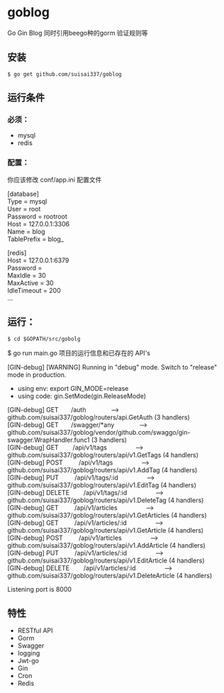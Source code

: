 # goblog
Go Gin Blog 同时引用beego种的gorm 验证规则等

## 安装
`$ go get github.com/suisai337/goblog`

## 运行条件
### 必须：
- mysql
- redis

### 配置：
你应该修改 conf/app.ini 配置文件

[database]  
Type = mysql  
User = root  
Password = rootroot  
Host = 127.0.0.1:3306  
Name = blog  
TablePrefix = blog_  

[redis]  
Host = 127.0.0.1:6379  
Password =  
MaxIdle = 30  
MaxActive = 30  
IdleTimeout = 200  
...  

## 运行：
` $ cd $GOPATH/src/gobolg `

$ go run main.go 
项目的运行信息和已存在的 API's

[GIN-debug] [WARNING] Running in "debug" mode. Switch to "release" mode in production.  
 - using env:	export GIN_MODE=release  
 - using code:	gin.SetMode(gin.ReleaseMode)  

[GIN-debug] GET&emsp;&emsp;/auth&emsp;&emsp;&emsp;&emsp;--> github.com/suisai337/goblog/routers/api.GetAuth (3 handlers)  
[GIN-debug] GET&emsp;&emsp;/swagger/*any&emsp;&emsp;&emsp;&emsp;--> github.com/suisai337/goblog/vendor/github.com/swaggo/gin-swagger.WrapHandler.func1 (3 handlers)  
[GIN-debug] GET&emsp;&emsp;    /api/v1/tags  &emsp;&emsp;&emsp;&emsp;            --> github.com/suisai337/goblog/routers/api/v1.GetTags (4 handlers)  
[GIN-debug] POST &emsp;&emsp;  /api/v1/tags &emsp;&emsp;&emsp;&emsp;             --> github.com/suisai337/goblog/routers/api/v1.AddTag (4 handlers)  
[GIN-debug] PUT   &emsp;&emsp; /api/v1/tags/:id &emsp;&emsp;&emsp;&emsp;         --> github.com/suisai337/goblog/routers/api/v1.EditTag (4 handlers)  
[GIN-debug] DELETE&emsp;&emsp; /api/v1/tags/:id     &emsp;&emsp;&emsp;&emsp;     --> github.com/suisai337/goblog/routers/api/v1.DeleteTag (4 handlers)  
[GIN-debug] GET   &emsp;&emsp; /api/v1/articles    &emsp;&emsp;&emsp;&emsp;      --> github.com/suisai337/goblog/routers/api/v1.GetArticles (4 handlers)  
[GIN-debug] GET  &emsp;&emsp;  /api/v1/articles/:id  &emsp;&emsp;&emsp;&emsp;    --> github.com/suisai337/goblog/routers/api/v1.GetArticle (4 handlers)  
[GIN-debug] POST  &emsp;&emsp; /api/v1/articles     &emsp;&emsp;&emsp;&emsp;     --> github.com/suisai337/goblog/routers/api/v1.AddArticle (4 handlers)  
[GIN-debug] PUT &emsp;&emsp;   /api/v1/articles/:id   &emsp;&emsp;&emsp;&emsp;   --> github.com/suisai337/goblog/routers/api/v1.EditArticle (4 handlers)  
[GIN-debug] DELETE &emsp;&emsp;/api/v1/articles/:id    &emsp;&emsp;&emsp;&emsp;  --> github.com/suisai337/goblog/routers/api/v1.DeleteArticle (4 handlers)  

Listening port is 8000  

## 特性
- RESTful API
- Gorm
- Swagger
- logging
- Jwt-go
- Gin
- Cron
- Redis
